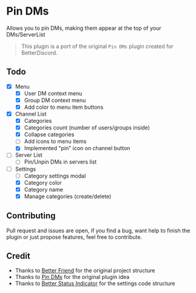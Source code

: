 # Pin DMs


Allows you to pin DMs, making them appear at the top of your DMs/ServerList

> This plugin is a port of the original `Pin DMs` plugin created for BetterDiscord.

## Todo

- [X] Menu
    - [X] User DM context menu
    - [x] Group DM context menu
    - [x] Add color to menu item buttons
- [x] Channel List
    - [x] Categories
    - [x] Categories count (number of users/groups inside)
    - [x] Collapse categories
    - [ ] Add icons to menu items
    - [x] Implemented "pin" icon on channel button
- [ ] Server List
    - [ ] Pin/Unpin DMs in servers list
- [ ] Settings
    - [ ] Category settings modal
    - [x] Category color
    - [x] Category name
    - [x] Manage categories (create/delete)
## Contributing

Pull request and issues are open, if you find a bug, want help to finish the plugin or just propose features, feel free to contribute.

## Credit

- Thanks to [Better Friend](https://github.com/powercord-community/betterfriends) for the original project structure
- Thanks to [Pin DMs](https://github.com/mwittrien/BetterDiscordAddons/blob/master/Plugins/PinDMs) for the original plugin idea
- Thanks to [Better Status Indicator](https://github.com/GriefMoDz/better-status-indicators/) for the settings code structure